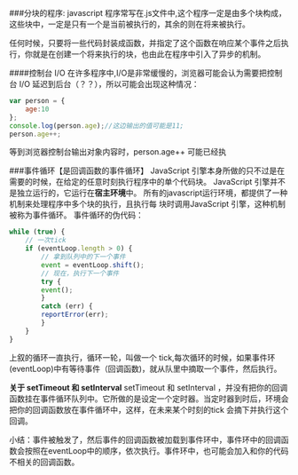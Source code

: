 ###分块的程序:
javascript 程序常写在.js文件中,这个程序一定是由多个块构成，这些块中，一定是只有一个是当前被执行的，其余的则在将来被执行。

任何时候，只要将一些代码封装成函数，并指定了这个函数在响应某个事件之后执行，你就是在创建一个将来执行的块，也由此在程序中引入了异步的机制。


####控制台 I/O
在许多程序中,I/O是非常缓慢的，浏览器可能会认为需要把控制台 I/O 延迟到后台（？？），所以可能会出现这种情况：
```javascript
var person = {
	age:10
};
console.log(person.age);//这边输出的值可能是11;
person.age++;
```
等到浏览器控制台输出对象内容时，person.age++ 可能已经执


###事件循环【是回调函数的事件循环】
JavaScript 引擎本身所做的只不过是在需要的时候，在给定的任意时刻执行程序中的单个代码块。
JavaScript 引擎并不是独立运行的，它运行在**宿主环境**中。
所有的javascript运行环境，都提供了一种机制来处理程序中多个块的执行，且执行每
块时调用JavaScript 引擎，这种机制被称为事件循环。
事件循环的伪代码：
```javascript
while (true) {
	// 一次tick
	if (eventLoop.length > 0) {
		// 拿到队列中的下一个事件
		event = eventLoop.shift();
		// 现在，执行下一个事件
		try {
		event();
		}
		catch (err) {
		reportError(err);
		}
	}
}
```
上叙的循环一直执行，循环一轮，叫做一个 tick,每次循环的时候，如果事件环(eventLoop)中有等待事件（回调函数)，就从队里中摘取一个事件，然后执行。

**关于 setTimeout 和 setInterval**
setTimeout 和 setInterval ，并没有把你的回调函数挂在事件循环队列中。它所做的是设定一个定时器。当定时器到时后，环境会把你的回调函数放在事件循环中，这样，在未来某个时刻的tick 会摘下并执行这个回调。


小结：事件被触发了，然后事件的回调函数被加载到事件环中，事件环中的回调函数会按照在eventLoop中的顺序，依次执行。事件环中，也可能会加入和你的代码不相关的回调函数。